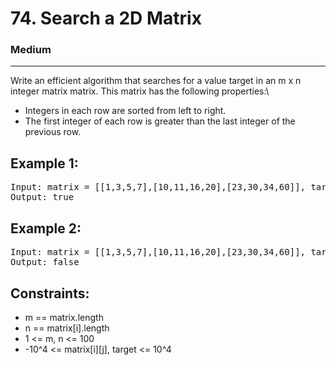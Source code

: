 # 74. Search a 2D Matrix

### Medium

---

Write an efficient algorithm that searches for a value target in an m x n integer matrix matrix. This matrix has the following properties:\

- Integers in each row are sorted from left to right.
- The first integer of each row is greater than the last integer of the previous row.

## Example 1:

<pre>
Input: matrix = [[1,3,5,7],[10,11,16,20],[23,30,34,60]], target = 3
Output: true
</pre>

## Example 2:

<pre>
Input: matrix = [[1,3,5,7],[10,11,16,20],[23,30,34,60]], target = 13
Output: false
</pre>

## Constraints:

- m == matrix.length
- n == matrix[i].length
- 1 <= m, n <= 100
- -10^4 <= matrix[i][j], target <= 10^4
